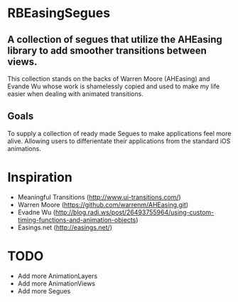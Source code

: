 RBEasingSegues
==============
A collection of segues that utilize the AHEasing library to add smoother transitions between views.
--------------

This collection stands on the backs of Warren Moore (AHEasing) and Evande Wu whose work is shamelessly copied and used to make my life easier when dealing with animated transitions.

Goals
-----

To supply a collection of ready made Segues to make applications feel more alive.  Allowing users to differientate their applications from the standard iOS animations.

Inspiration
===========

* Meaningful Transitions (http://www.ui-transitions.com/)
* Warren Moore (https://github.com/warrenm/AHEasing.git)
* Evadne Wu (http://blog.radi.ws/post/26493755964/using-custom-timing-functions-and-animation-objects)
* Easings.net (http://easings.net/)

TODO
====

* Add more AnimationLayers
* Add more AnimationViews
* Add more Segues